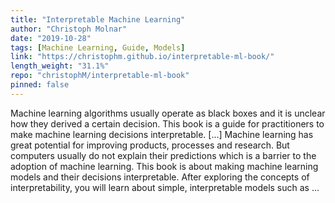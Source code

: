 ```yaml
---
title: "Interpretable Machine Learning"
author: "Christoph Molnar"
date: "2019-10-28"
tags: [Machine Learning, Guide, Models]
link: "https://christophm.github.io/interpretable-ml-book/"
length_weight: "31.1%"
repo: "christophM/interpretable-ml-book"
pinned: false
---
```


Machine learning algorithms usually operate as black boxes and it is unclear how they derived a certain decision. This book is a guide for practitioners to make machine learning decisions interpretable. [...] Machine learning has great potential for improving products, processes and research. But computers usually do not explain their predictions which is a barrier to the adoption of machine learning. This book is about making machine learning models and their decisions interpretable. After exploring the concepts of interpretability, you will learn about simple, interpretable models such as ...
